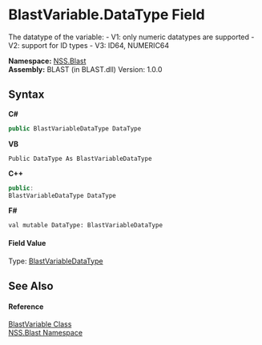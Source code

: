 # BlastVariable.DataType Field
 

The datatype of the variable: - V1: only numeric datatypes are supported - V2: support for ID types - V3: ID64, NUMERIC64

**Namespace:**&nbsp;<a href="88b55311-4a89-0894-e27a-e157e443c7f7.md">NSS.Blast</a><br />**Assembly:**&nbsp;BLAST (in BLAST.dll) Version: 1.0.0

## Syntax

**C#**<br />
``` C#
public BlastVariableDataType DataType
```

**VB**<br />
``` VB
Public DataType As BlastVariableDataType
```

**C++**<br />
``` C++
public:
BlastVariableDataType DataType
```

**F#**<br />
``` F#
val mutable DataType: BlastVariableDataType
```


#### Field Value
Type: <a href="dc4693d5-27c8-f946-6c9e-5e86e6e06162.md">BlastVariableDataType</a>

## See Also


#### Reference
<a href="f06b3ca6-6fc7-2463-b0e0-c8541bfc9d8d.md">BlastVariable Class</a><br /><a href="88b55311-4a89-0894-e27a-e157e443c7f7.md">NSS.Blast Namespace</a><br />